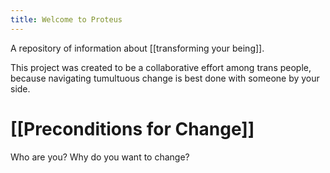 ```yaml
---
title: Welcome to Proteus
---
```

A repository of information about [[transforming your being]]. 

This project was created to be a collaborative effort among trans people, because navigating tumultuous change is best done with someone by your side.

# [[Preconditions for Change]]
Who are you? Why do you want to change?
